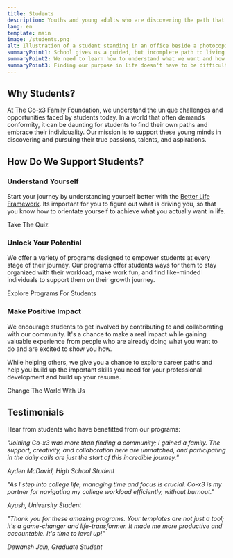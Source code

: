 ```yaml
---
title: Students
description: Youths and young adults who are discovering the path that's meant for them.
lang: en
template: main
image: /students.png
alt: Illustration of a student standing in an office beside a photocopier and holding a cup, with a whiteboard with sticky notes behind her.
summaryPoint1: School gives us a guided, but incomplete path to living a better life.
summaryPoint2: We need to learn how to understand what we want and how to get it.
summaryPoint3: Finding our purpose in life doesn't have to be difficult and scary.
---
```


## Why Students?

At The Co-x3 Family Foundation, we understand the unique challenges and opportunities faced by students today. In a world that often demands conformity, it can be daunting for students to find their own paths and embrace their individuality. Our mission is to support these young minds in discovering and pursuing their true passions, talents, and aspirations.

## How Do We Support Students?

### Understand Yourself

Start your journey by understanding yourself better with the [Better Life Framework](/understand-yourself). Its important for you to figure out what is driving you, so that you know how to orientate yourself to achieve what you actually want in life.

<ButtonLink to="/understand-yourself/understand-the-framework">Take The Quiz</ButtonLink>

### Unlock Your Potential

We offer a variety of programs designed to empower students at every stage of their journey. Our programs offer students ways for them to stay organized with their workload, make work fun, and find like-minded individuals to support them on their growth journey.

<ButtonLink to="/unlock-your-potential/programs?tags=students">Explore Programs For Students</ButtonLink>

### Make Positive Impact

We encourage students to get involved by contributing to and collaborating with our community. It's a chance to make a real impact while gaining valuable experience from people who are already doing what you want to do and are excited to show you how.

While helping others, we give you a chance to explore career paths and help you build up the important skills you need for your professional development and build up your resume.

<ButtonLink to="/make-positive-impact">Change The World With Us</ButtonLink>

## Testimonials

Hear from students who have benefitted from our programs:

<Divider/>

*"Joining Co-x3 was more than finding a community; I gained a family. The support, creativity, and collaboration here are unmatched, and participating in the daily calls are just the start of this incredible journey."*

*Ayden McDavid, High School Student*

<Divider/>

*"As I step into college life, managing time and focus is crucial. Co-x3 is my partner for navigating my college workload efficiently, without burnout."*

*Ayush, University Student*

<Divider/>

*"Thank you for these amazing programs. Your templates are not just a tool; it's a game-changer and life-transformer. It made me more productive and accountable. It's time to level up!"*

*Dewansh Jain, Graduate Student*

<Divider/>